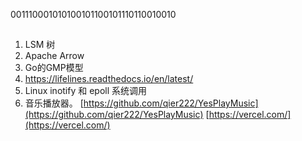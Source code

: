 
001110001010100101100101110110010010

## 

1. LSM 树
2. Apache Arrow
3. Go的GMP模型
4. https://lifelines.readthedocs.io/en/latest/
5. Linux inotify 和 epoll 系统调用
6. 音乐播放器。 [https://github.com/qier222/YesPlayMusic](https://github.com/qier222/YesPlayMusic) [https://vercel.com/](https://vercel.com/)

